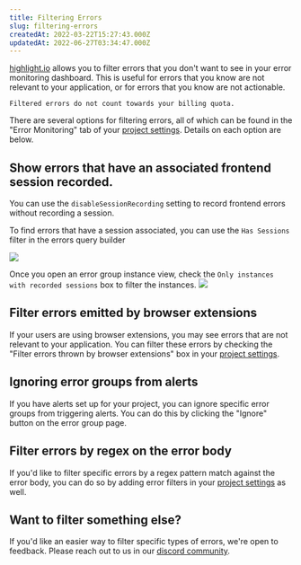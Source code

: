 ```yaml
---
title: Filtering Errors
slug: filtering-errors
createdAt: 2022-03-22T15:27:43.000Z
updatedAt: 2022-06-27T03:34:47.000Z
---
```


[highlight.io](https://highlight.io) allows you to filter errors that you don't want to see in your error monitoring dashboard. This is useful for errors that you know are not relevant to your application, or for errors that you know are not actionable.

```hint
Filtered errors do not count towards your billing quota.
```

There are several options for filtering errors, all of which can be found in the "Error Monitoring" tab of your [project settings](https://app.highlight.io/settings). Details on each option are below.

## Show errors that have an associated frontend session recorded.
You can use the `disableSessionRecording` setting to record frontend errors without recording a session. 

To find errors that have a session associated, you can use the `Has Sessions` filter in the errors query builder

![](/images/docs/filtering-errors/has-sessions.png)

Once you open an error group instance view, check the `Only instances with recorded sessions` box to filter the instances.
![](/images/docs/filtering-errors/error-object-with-session.png)

## Filter errors emitted by browser extensions
If your users are using browser extensions, you may see errors that are not relevant to your application. You can filter these errors by checking the "Filter errors thrown by browser extensions" box in your [project settings](https://app.highlight.io/settings).

## Ignoring error groups from alerts
If you have alerts set up for your project, you can ignore specific error groups from triggering alerts. You can do this by clicking the "Ignore" button on the error group page.

## Filter errors by regex on the error body
If you'd like to filter specific errors by a regex pattern match against the error body, you can do so by adding error filters in your [project settings](https://app.highlight.io/settings/errors#filters) as well.

## Want to filter something else?
If you'd like an easier way to filter specific types of errors, we're open to feedback. Please reach out to us in our [discord community](https://highlight.io/community).
